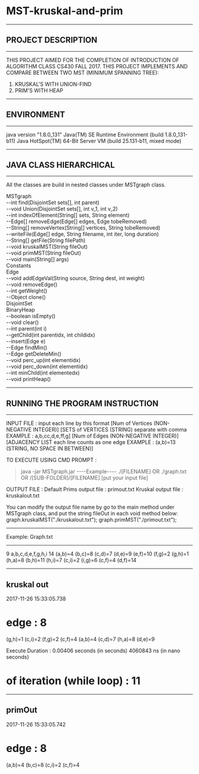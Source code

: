 # MST-kruskal-and-prim

-------------------------------------
## PROJECT DESCRIPTION
-------------------------------------
THIS PROJECT AIMED FOR THE COMPLETION OF INTRODUCTION OF ALGORITHM CLASS CS430 FALL 2017.
THIS PROJECT IMPLEMENTS AND COMPARE BETWEEN TWO MST (MINIMUM SPANNING TREE):
   1. KRUSKAL'S WITH UNION-FIND
   2. PRIM'S WITH HEAP

------------------------------------
## ENVIRONMENT
------------------------------------
java version "1.8.0_131"
Java(TM) SE Runtime Environment (build 1.8.0_131-b11)
Java HotSpot(TM) 64-Bit Server VM (build 25.131-b11, mixed mode)

-----------------------------------
## JAVA CLASS HIERARCHICAL
-----------------------------------
All the classes are build in nested classes under MSTgraph class. 

MSTgraph <br>
--int find(DisjointSet sets[], int parent)<br>
--void Union(DisjointSet sets[], int v_1, int v_2)<br>
--int indexOfElement(String[] sets, String element)<br>
--Edge[] removeEdge(Edge[] edges, Edge tobeRemoved)<br>
--String[] removeVertex(String[] vertices, String tobeRemoved)<br>
--writeFile(Edge[] edge, String filename, int iter, long duration)<br>
--String[] getFile(String filePath)<br>
--void kruskalMST(String fileOut)<br>
--void primMST(String fileOut)<br>
--void main(String[] args)<br>
Constants<br>
Edge<br>
--void addEdgeVal(String source, String dest, int weight)<br>
--void removeEdge()<br>
--int getWeight()<br>
--Object clone()<br>
DisjointSet<br>
BinaryHeap<br>
--boolean isEmpty()<br>
--void clear()<br>
--int parent(int i)<br>
--getChild(int parentidx, int childidx)<br>
--insert(Edge e)<br>
--Edge findMin()<br>
--Edge getDeleteMin()<br>
--void perc_up(int elementidx)<br>
--void perc_down(int elementidx)<br>
--int minChild(int elementedx)<br>
--void printHeap()<br>

------------------------------------------------
## RUNNING THE PROGRAM INSTRUCTION
------------------------------------------------
INPUT FILE : input each line by this format
[Num of Vertices (NON-NEGATIVE INTEGER)]
[SETS of VERTICES (STRING) separate with comma EXAMPLE : a,b,cc,d,e,ff,g]
[Num of Edges (NON-NEGATIVE INTEGER)]
[ADJACENCY LIST each line counts as one edge EXAMPLE : (a,b)=13 (STRING, NO SPACE IN BETWEEN)]

TO EXECUTE USING CMD PROMPT :
> java -jar MSTgraph.jar
> ----Example----
> ./[FILENAME] OR ./graph.txt OR /[SUB-FOLDER]/[FILENAME]
> [put your input file]

OUTPUT FILE : Default
Prims output file : primout.txt
Kruskal output file : kruskalout.txt

You can modify the output file name by go to the main method under MSTgraph class, and put the string fileOut in each void method below:
graph.kruskalMST("./kruskalout.txt");
graph.primMST("./primout.txt");


-----------------------------------------------------------



Example:
Graph.txt
____________________________________
9
a,b,c,d,e,f,g,h,i
14
(a,b)=4
(b,c)=8
(c,d)=7
(d,e)=9
(e,f)=10
(f,g)=2
(g,h)=1
(h,a)=8
(b,h)=11
(h,i)=7
(c,i)=2
(i,g)=6
(c,f)=4
(d,f)=14
____________________________________

kruskal out
------------------------------------
2017-11-26 15:33:05.738

# edge : 8 
(g,h)=1
(c,i)=2
(f,g)=2
(c,f)=4
(a,b)=4
(c,d)=7
(h,a)=8
(d,e)=9

Execute Duration : 
0.00406 seconds (in seconds)
4060843 ns (in nano seconds)
# of iteration (while loop) : 11

------------------------------------
primOut
------------------------------------
2017-11-26 15:33:05.742

# edge : 8 
(a,b)=4
(b,c)=8
(c,i)=2
(c,f)=4
